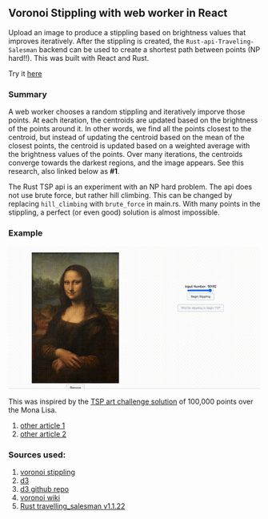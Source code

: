 ## Voronoi Stippling with web worker in React
Upload an image to produce a stippling based on brightness values that improves iteratively. After the stippling is created, the `Rust-api-Traveling-Salesman` backend can be used to create a shortest path between points (NP hard!!). This was built with React and Rust. 

Try it [here](https://voronoi-stippling-react.netlify.app/)

### Summary

A web worker chooses a random stippling and iteratively imporve those points. At each iteration, the centroids are updated based on the brightness of the points around it. In other words, we find all the points closest to the centroid, but instead of updating the centroid based on the mean of the closest points, the centroid is updated based on a weighted average with the brightness values of the points. Over many iterations, the centroids converge towards the darkest regions, and the image appears. See this research, also linked below as **#1**.

The Rust TSP api is an experiment with an NP hard problem. The api does not use brute force, but rather hill climbing. This can be changed by replacing `hill_climbing` with `brute_force` in main.rs. With many points in the stippling, a perfect (or even good) solution is almost impossible.

### Example
 
<img src="https://github.com/evancoons22/Voronoi-Stippling-React/blob/main/voronoi.gif" width="640">


This was inspired by the [TSP art challenge solution](https://www.math.uwaterloo.ca/tsp/data/ml/monalisa.html) of 100,000 points over the Mona Lisa.
1. [other article 1](https://www2.oberlin.edu/math/faculty/bosch/tspart-page.html)
2. [other article 2](https://www2.oberlin.edu/math/faculty/bosch/making-tspart-page.html)

### Sources used: 
1. [voronoi stippling](https://www.cs.ubc.ca/labs/imager/tr/2002/secord2002b/secord.2002b.pdf)
2. [d3](https://observablehq.com/@mbostock/voronoi-stippling)
3. [d3 github repo](https://github.com/d3/d3-delaunay)
4. [voronoi wiki](https://en.wikipedia.org/wiki/Voronoi_diagram)
5. [Rust travelling_salesman v1.1.22](https://crates.io/crates/travelling_salesman)
